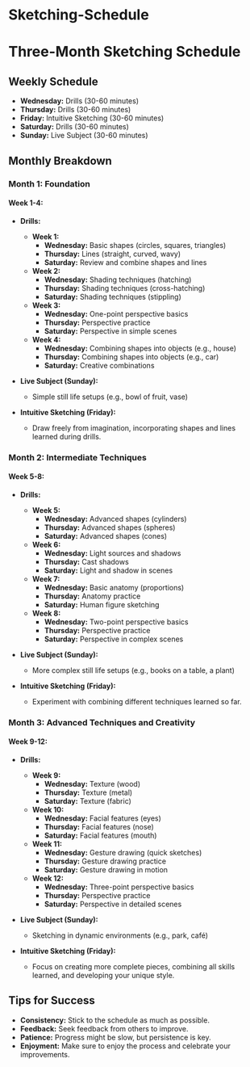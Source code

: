 # Sketching-Schedule


# Three-Month Sketching Schedule

## Weekly Schedule
- **Wednesday:** Drills (30-60 minutes)
- **Thursday:** Drills (30-60 minutes)
- **Friday:** Intuitive Sketching (30-60 minutes)
- **Saturday:** Drills (30-60 minutes)
- **Sunday:** Live Subject (30-60 minutes)

## Monthly Breakdown

### Month 1: Foundation

#### Week 1-4:
- **Drills:**
  - **Week 1:**
    - **Wednesday:** Basic shapes (circles, squares, triangles)
    - **Thursday:** Lines (straight, curved, wavy)
    - **Saturday:** Review and combine shapes and lines
  - **Week 2:**
    - **Wednesday:** Shading techniques (hatching)
    - **Thursday:** Shading techniques (cross-hatching)
    - **Saturday:** Shading techniques (stippling)
  - **Week 3:**
    - **Wednesday:** One-point perspective basics
    - **Thursday:** Perspective practice
    - **Saturday:** Perspective in simple scenes
  - **Week 4:**
    - **Wednesday:** Combining shapes into objects (e.g., house)
    - **Thursday:** Combining shapes into objects (e.g., car)
    - **Saturday:** Creative combinations

- **Live Subject (Sunday):**
  - Simple still life setups (e.g., bowl of fruit, vase)

- **Intuitive Sketching (Friday):**
  - Draw freely from imagination, incorporating shapes and lines learned during drills.

### Month 2: Intermediate Techniques

#### Week 5-8:
- **Drills:**
  - **Week 5:**
    - **Wednesday:** Advanced shapes (cylinders)
    - **Thursday:** Advanced shapes (spheres)
    - **Saturday:** Advanced shapes (cones)
  - **Week 6:**
    - **Wednesday:** Light sources and shadows
    - **Thursday:** Cast shadows
    - **Saturday:** Light and shadow in scenes
  - **Week 7:**
    - **Wednesday:** Basic anatomy (proportions)
    - **Thursday:** Anatomy practice
    - **Saturday:** Human figure sketching
  - **Week 8:**
    - **Wednesday:** Two-point perspective basics
    - **Thursday:** Perspective practice
    - **Saturday:** Perspective in complex scenes

- **Live Subject (Sunday):**
  - More complex still life setups (e.g., books on a table, a plant)

- **Intuitive Sketching (Friday):**
  - Experiment with combining different techniques learned so far.

### Month 3: Advanced Techniques and Creativity

#### Week 9-12:
- **Drills:**
  - **Week 9:**
    - **Wednesday:** Texture (wood)
    - **Thursday:** Texture (metal)
    - **Saturday:** Texture (fabric)
  - **Week 10:**
    - **Wednesday:** Facial features (eyes)
    - **Thursday:** Facial features (nose)
    - **Saturday:** Facial features (mouth)
  - **Week 11:**
    - **Wednesday:** Gesture drawing (quick sketches)
    - **Thursday:** Gesture drawing practice
    - **Saturday:** Gesture drawing in motion
  - **Week 12:**
    - **Wednesday:** Three-point perspective basics
    - **Thursday:** Perspective practice
    - **Saturday:** Perspective in detailed scenes

- **Live Subject (Sunday):**
  - Sketching in dynamic environments (e.g., park, café)

- **Intuitive Sketching (Friday):**
  - Focus on creating more complete pieces, combining all skills learned, and developing your unique style.

## Tips for Success
- **Consistency:** Stick to the schedule as much as possible.
- **Feedback:** Seek feedback from others to improve.
- **Patience:** Progress might be slow, but persistence is key.
- **Enjoyment:** Make sure to enjoy the process and celebrate your improvements.
